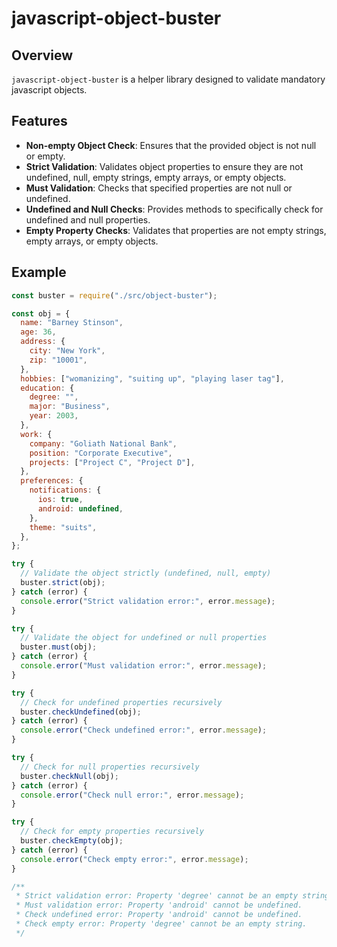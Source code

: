 # javascript-object-buster

## Overview
`javascript-object-buster` is a helper library designed to validate mandatory javascript objects.

## Features
- **Non-empty Object Check**: Ensures that the provided object is not null or empty.
- **Strict Validation**: Validates object properties to ensure they are not undefined, null, empty strings, empty arrays, or empty objects.
- **Must Validation**: Checks that specified properties are not null or undefined.
- **Undefined and Null Checks**: Provides methods to specifically check for undefined and null properties.
- **Empty Property Checks**: Validates that properties are not empty strings, empty arrays, or empty objects.

## Example
```js
const buster = require("./src/object-buster");

const obj = {
  name: "Barney Stinson",
  age: 36,
  address: {
    city: "New York",
    zip: "10001",
  },
  hobbies: ["womanizing", "suiting up", "playing laser tag"],
  education: {
    degree: "",
    major: "Business",
    year: 2003,
  },
  work: {
    company: "Goliath National Bank",
    position: "Corporate Executive",
    projects: ["Project C", "Project D"],
  },
  preferences: {
    notifications: {
      ios: true,
      android: undefined,
    },
    theme: "suits",
  },
};

try {
  // Validate the object strictly (undefined, null, empty)
  buster.strict(obj);
} catch (error) {
  console.error("Strict validation error:", error.message);
}

try {
  // Validate the object for undefined or null properties
  buster.must(obj);
} catch (error) {
  console.error("Must validation error:", error.message);
}

try {
  // Check for undefined properties recursively
  buster.checkUndefined(obj);
} catch (error) {
  console.error("Check undefined error:", error.message);
}

try {
  // Check for null properties recursively
  buster.checkNull(obj);
} catch (error) {
  console.error("Check null error:", error.message);
}

try {
  // Check for empty properties recursively
  buster.checkEmpty(obj);
} catch (error) {
  console.error("Check empty error:", error.message);
}

/**
 * Strict validation error: Property 'degree' cannot be an empty string.
 * Must validation error: Property 'android' cannot be undefined.
 * Check undefined error: Property 'android' cannot be undefined.
 * Check empty error: Property 'degree' cannot be an empty string.
 */
```



